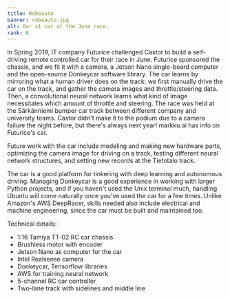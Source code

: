 ```yaml
---
title: Roboauto
banner: roboauto.jpg
alt: Our v1 car at the June race.
rank: 6
---
```


In Spring 2019, IT company Futurice challenged Castor to build a self-driving remote controlled car for their race in June. Futurice sponsored the chassis, and we fit it with a camera, a Jetson Nano single-board computer and the open-source Donkeycar software library. The car learns by mirroring what a human driver does on the track: we first manually drive the car on the track, and gather the camera images and throttle/steering data. Then, a convolutional neural network learns what kind of image necessitates which amount of throttle and steering. The race was held at the Särkänniemi bumper car track between different company and university teams. Castor didn't make it to the podium due to a camera failure the night before, but there's always next year! markku.ai has info on Futurice's car.

Future work with the car include modeling and making new hardware parts, optimizing the camera image for driving on a track, testing different neural network structures, and setting new records at the Tietotalo track.

The car is a good platform for tinkering with deep learning and autonomous driving. Managing Donkeycar is a good experience in working with larger Python projects, and if you haven't used the Unix terminal much, handling Ubuntu will come naturally once you've used the car for a few times. Unlike Amazon's AWS DeepRacer, skills needed also include electrical and machine engineering, since the car must be built and maintained too.

Technical details:

* 1:16 Tamiya TT-02 RC car chassis
* Brushless motor with encoder
* Jetson Nano as computer for the car
* Intel Realsense camera
* Donkeycar, Tensorflow libraries
* AWS for training neural network
* 5-channel RC car controller
* Two-lane track with sidelines and middle line
